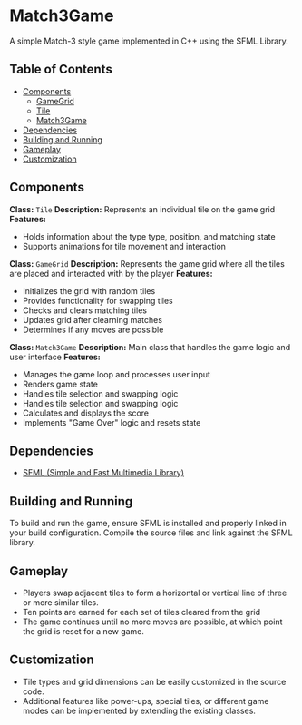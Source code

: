 # Match3Game

A simple Match-3 style game implemented in C++ using the SFML Library.

## Table of Contents
- [Components](#components)
  - [GameGrid](#gamegrid)
  - [Tile](#tile)
  - [Match3Game](#match3game)
- [Dependencies](#dependencies)
- [Building and Running](#building-and-running)
- [Gameplay](#gameplay)
- [Customization](#customization)

## Components

**Class:** `Tile`
**Description:** Represents an individual tile on the game grid
**Features:**
- Holds information about the type type, position, and matching state
- Supports animations for tile movement and interaction

**Class:** `GameGrid`
**Description:** Represents the game grid where all the tiles are placed and interacted with by the player
**Features:**
- Initializes the grid with random tiles
- Provides functionality for swapping tiles
- Checks and clears matching tiles
- Updates grid after clearning matches
- Determines if any moves are possible

**Class:** `Match3Game`
**Description:** Main class that handles the game logic and user interface
**Features:**
- Manages the game loop and processes user input
- Renders game state
- Handles tile selection and swapping logic
- Handles tile selection and swapping logic
- Calculates and displays the score
- Implements "Game Over" logic and resets state

## Dependencies
- [SFML (Simple and Fast Multimedia Library)](https://www.sfml-dev.org/)

## Building and Running
To build and run the game, ensure SFML is installed and properly linked in your build configuration. Compile the source files and link against the SFML library.

## Gameplay
- Players swap adjacent tiles to form a horizontal or vertical line of three or more similar tiles.
- Ten points are earned for each set of tiles cleared from the grid
- The game continues until no more moves are possible, at which point the grid is reset for a new game.

## Customization
- Tile types and grid dimensions can be easily customized in the source code.
- Additional features like power-ups, special tiles, or different game modes can be implemented by extending the existing classes.